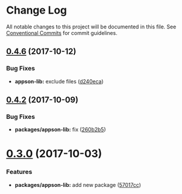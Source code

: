 # Change Log

All notable changes to this project will be documented in this file.
See [Conventional Commits](https://conventionalcommits.org) for commit guidelines.

<a name="0.4.6"></a>
## [0.4.6](https://github.com/one-market/appson/compare/v0.4.5...v0.4.6) (2017-10-12)


### Bug Fixes

* **appson-lib:** exclude files ([d240eca](https://github.com/one-market/appson/commit/d240eca))




<a name="0.4.2"></a>
## [0.4.2](https://github.com/one-market/appson/compare/v0.4.1...v0.4.2) (2017-10-09)


### Bug Fixes

* **packages/appson-lib:** fix ([260b2b5](https://github.com/one-market/appson/commit/260b2b5))




<a name="0.3.0"></a>
# [0.3.0](https://github.com/one-market/appson/compare/v0.2.8...v0.3.0) (2017-10-03)


### Features

* **packages/appson-lib:** add new package ([57017cc](https://github.com/one-market/appson/commit/57017cc))
